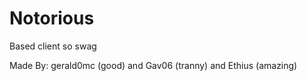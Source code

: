 # Notorious
Based client so swag

Made By: gerald0mc (good) and Gav06 (tranny) and Ethius (amazing)
